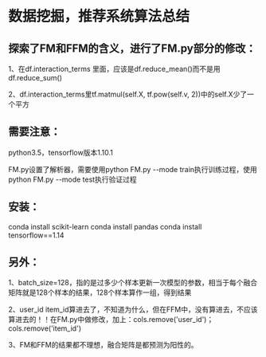 # 数据挖掘，推荐系统算法总结 

## 探索了FM和FFM的含义，进行了FM.py部分的修改：

1、在df.interaction_terms 里面，应该是df.reduce_mean()而不是用df.reduce_sum()

2、df.interaction_terms里tf.matmul(self.X, tf.pow(self.v, 2))中的self.X少了一个平方

## 需要注意：

python3.5，tensorflow版本1.10.1

FM.py设置了解析器，需要使用python FM.py --mode train执行训练过程，使用python FM.py --mode test执行验证过程

## 安装：

conda install scikit-learn conda install pandas conda install tensorflow==1.14

## 另外：

1、batch_size=128，指的是过多少个样本更新一次模型的参数，相当于每个融合矩阵就是128个样本的结果，128个样本算作一组，得到结果

2、user_id item_id算进去了，不知道为什么，但在FFM中，没有算进去，不应该算进去的！！在FM.py中做修改，加上：cols.remove('user_id')；cols.remove('item_id')

3、FM和FFM的结果都不理想，融合矩阵是都预测为阳性的。
